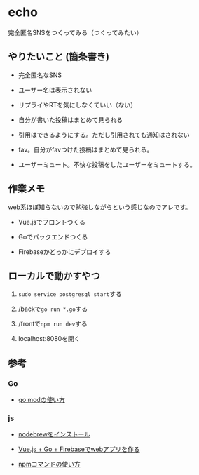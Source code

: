 # echo

完全匿名SNSをつくってみる（つくってみたい）

## やりたいこと (箇条書き)

- 完全匿名なSNS

- ユーザー名は表示されない

- リプライやRTを気にしなくていい（ない）

- 自分が書いた投稿はまとめて見られる

- 引用はできるようにする。ただし引用されても通知はされない

- fav。自分がfavつけた投稿はまとめて見られる。

- ユーザーミュート。不快な投稿をしたユーザーをミュートする。

## 作業メモ

web系ほぼ知らないので勉強しながらという感じなのでアレです。

- Vue.jsでフロントつくる

- Goでバックエンドつくる

- Firebaseかどっかにデプロイする

## ローカルで動かすやつ

1. `sudo service postgresql start`する

2. /backで`go run *.go`する

3. /frontで`npm run dev`する

4. localhost:8080を開く

## 参考

### Go

- [go modの使い方](https://blog.mmmcorp.co.jp/blog/2019/10/10/go-mod/)

### js

- [nodebrewをインストール](https://contents.shinonomekazan.com/tips/wsl-with-node.html#node-jsのインストール)

- [Vue.js + Go + Firebaseでwebアプリを作る](https://qiita.com/po3rin/items/d3e016d01162e9d9de80)

- [npmコマンドの使い方](https://qiita.com/wifecooky/items/c3be77e54233fcfca376)

